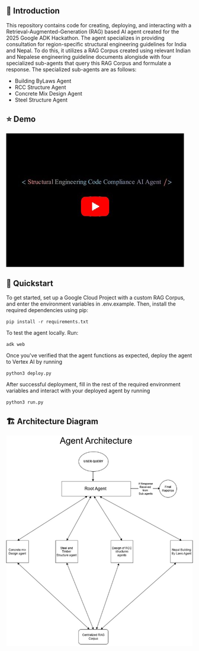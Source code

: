 ## 🧭 Introduction

This repository contains code for creating, deploying, and interacting with a Retrieval-Augmented-Generation (RAG) based AI agent created for the 2025 Google ADK Hackathon. The agent specializes in providing consultation for region-specific structural engineering guidelines for India and Nepal. To do this, it utilizes a RAG Corpus created using relevant Indian and Nepalese engineering guideline documents alongisde with four specialized sub-agents that query this RAG Corpus and formulate a response. The specialized sub-agents are as follows:
- Building ByLaws Agent
- RCC Structure Agent
- Concrete Mix Design Agent
- Steel Structure Agent

## ⭐ Demo
[![Watch the demo](assets/thumbnail.jpg)](https://youtu.be/LrrOuAI7z1Y)

## 🚀 Quickstart
To get started, set up a Google Cloud Project with a custom RAG Corpus, and enter the environment variables in .env.example. Then, install the required dependencies using pip:
```
pip install -r requirements.txt
```
To test the agent locally. Run:
```
adk web
```
Once you've verified that the agent functions as expected, deploy the agent to Vertex AI by running
```
python3 deploy.py
```
After successful deployment, fill in the rest of the required environment variables and interact with your deployed agent by running
```
python3 run.py
```

## 🏗️ Architecture Diagram
![Architecture Diagram](assets/architecture_diagram.jpg)
